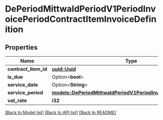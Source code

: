 # DePeriodMittwaldPeriodV1PeriodInvoicePeriodContractItemInvoiceDefinition

## Properties

Name | Type | Description | Notes
------------ | ------------- | ------------- | -------------
**contract_item_id** | [**uuid::Uuid**](uuid::Uuid.md) |  | 
**is_due** | Option<**bool**> |  | [optional]
**service_date** | Option<**String**> |  | [optional]
**service_period** | [**models::DePeriodMittwaldPeriodV1PeriodInvoicePeriodDatePeriod**](de.mittwald.v1.invoice.DatePeriod.md) |  | 
**vat_rate** | **i32** |  | 

[[Back to Model list]](../README.md#documentation-for-models) [[Back to API list]](../README.md#documentation-for-api-endpoints) [[Back to README]](../README.md)



